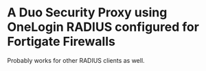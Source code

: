 # A Duo Security Proxy using OneLogin RADIUS configured for Fortigate Firewalls
Probably works for other RADIUS clients as well.
